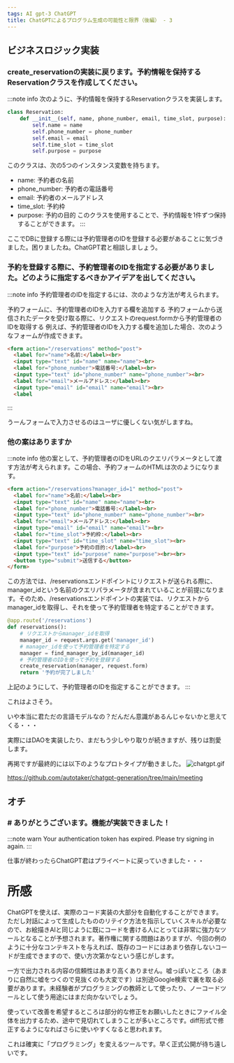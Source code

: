 ```yaml
---
tags: AI gpt-3 ChatGPT
title: ChatGPTによるプログラム生成の可能性と限界（後編） - 3
---
```

## ビジネスロジック実装

### create_reservationの実装に戻ります。予約情報を保持するReservationクラスを作成してください。

:::note info
次のように、予約情報を保持するReservationクラスを実装します。

```python
class Reservation:
    def __init__(self, name, phone_number, email, time_slot, purpose):
        self.name = name
        self.phone_number = phone_number
        self.email = email
        self.time_slot = time_slot
        self.purpose = purpose
```

このクラスは、次の5つのインスタンス変数を持ちます。

- name: 予約者の名前
- phone_number: 予約者の電話番号
- email: 予約者のメールアドレス
- time_slot: 予約枠
- purpose: 予約の目的
このクラスを使用することで、予約情報を1件ずつ保持することができます。
:::

ここでDBに登録する際には予約管理者のIDを登録する必要があることに気づきました。困りましたね。ChatGPT君と相談しましょう。

### 予約を登録する際に、予約管理者のIDを指定する必要がありました。どのように指定するべきかアイデアを出してください。
:::note info
予約管理者のIDを指定するには、次のような方法が考えられます。

予約フォームに、予約管理者のIDを入力する欄を追加する
予約フォームから送信されたデータを受け取る際に、リクエストのrequest.formから予約管理者のIDを取得する
例えば、予約管理者のIDを入力する欄を追加した場合、次のようなフォームが作成できます。

```html
<form action="/reservations" method="post">
  <label for="name">名前:</label><br>
  <input type="text" id="name" name="name"><br>
  <label for="phone_number">電話番号:</label><br>
  <input type="text" id="phone_number" name="phone_number"><br>
  <label for="email">メールアドレス:</label><br>
  <input type="email" id="email" name="email"><br>
  <label
```
:::

うーんフォームで入力させるのはユーザに優しくない気がしますね。

### 他の案はありますか
:::note info
他の案として、予約管理者のIDをURLのクエリパラメータとして渡す方法が考えられます。この場合、予約フォームのHTMLは次のようになります。

```html
<form action="/reservations?manager_id=1" method="post">
  <label for="name">名前:</label><br>
  <input type="text" id="name" name="name"><br>
  <label for="phone_number">電話番号:</label><br>
  <input type="text" id="phone_number" name="phone_number"><br>
  <label for="email">メールアドレス:</label><br>
  <input type="email" id="email" name="email"><br>
  <label for="time_slot">予約枠:</label><br>
  <input type="text" id="time_slot" name="time_slot"><br>
  <label for="purpose">予約の目的:</label><br>
  <input type="text" id="purpose" name="purpose"><br><br>
  <button type="submit">送信する</button>
</form>
```

この方法では、/reservationsエンドポイントにリクエストが送られる際に、manager_idという名前のクエリパラメータが含まれていることが前提になります。そのため、/reservationsエンドポイントの実装では、リクエストからmanager_idを取得し、それを使って予約管理者を特定することができます。

```python
@app.route('/reservations')
def reservations():
    # リクエストからmanager_idを取得
    manager_id = request.args.get('manager_id')
    # manager_idを使って予約管理者を特定する
    manager = find_manager_by_id(manager_id)
    # 予約管理者のIDを使って予約を登録する
    create_reservation(manager, request.form)
    return '予約が完了しました'
```

上記のようにして、予約管理者のIDを指定することができます。
:::

これはよさそう。

いや本当に君ただの言語モデルなの？だんだん意識があるんじゃないかと思えてくる・・・

実際にはDAOを実装したり、まだもう少しやり取りが続きますが、残りは割愛します。

再掲ですが最終的には以下のようなプロトタイプが動きました。
![chatgpt.gif](https://qiita-image-store.s3.ap-northeast-1.amazonaws.com/0/67228/6a293e51-e239-4e1a-ee25-ae34d3492f3d.gif)

https://github.com/autotaker/chatgpt-generation/tree/main/meeting


## オチ

### # ありがとうございます。機能が実装できました！
:::note warn
Your authentication token has expired. Please try signing in again.
:::

仕事が終わったらChatGPT君はプライベートに戻っていきました・・・



# 所感
ChatGPTを使えば、実際のコード実装の大部分を自動化することができます。ただし対話によって生成したもののリテイク方法を指示していくスキルが必要なので、お絵描きAIと同じように既にコードを書ける人にとっては非常に強力なツールとなることが予想されます。著作権に関する問題はありますが、今回の例のように十分なコンテキストを与えれば、既存のコードにはあまり依存しないコードが生成できますので、使い方次第かなという感じがします。

一方で出力される内容の信頼性はあまり高くありません。嘘っぽいところ（あまりに自然に嘘をつくので見抜くのも大変です）は別途Google検索で裏を取る必要があります。未経験者がプログラミングの教師として使ったり、ノーコードツールとして使う用途にはまだ向かないでしょう。

使っていて改善を希望するところは部分的な修正をお願いしたときにファイル全体を出力するため、途中で見切れてしまうことが多いところです。diff形式で修正するようになればさらに使いやすくなると思われます。

これは確実に「プログラミング」を変えるツールです。早く正式公開が待ち遠しいです。

